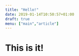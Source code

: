 ```yaml
---
title: "Hello!"
date: 2019-01-14T10:50:57+01:00
draft: true
menu: ["main","article"]
---
```

# This is it!